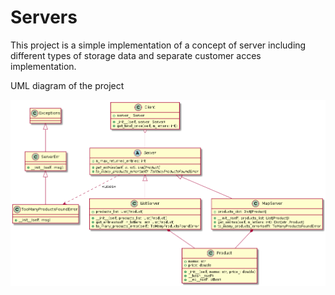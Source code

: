 # Servers

This project is a simple implementation of a concept of server including different types of storage data and 
separate customer acces implementation.

UML diagram of the project

![NetSim UML diagram](Servers_UML.png)
